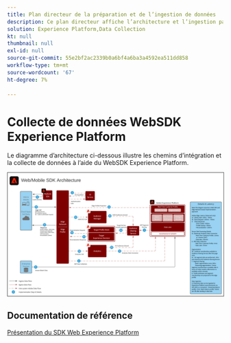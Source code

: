 ```yaml
---
title: Plan directeur de la préparation et de l’ingestion de données
description: Ce plan directeur affiche l’architecture et l’ingestion par le biais du SDK Web et mobile Experience Platform.
solution: Experience Platform,Data Collection
kt: null
thumbnail: null
exl-id: null
source-git-commit: 55e2bf2ac2339b0a6bf4a6ba3a4592ea511dd858
workflow-type: tm+mt
source-wordcount: '67'
ht-degree: 7%

---
```


# Collecte de données WebSDK Experience Platform

Le diagramme d’architecture ci-dessous illustre les chemins d’intégration et la collecte de données à l’aide du WebSDK Experience Platform.

<img src="assets/web_sdk_flow.svg" alt="Architecture de référence pour la mise en oeuvre à l’aide du SDK Web et mobile Experience Platform" style="border:1px solid #4a4a4a" />

## Documentation de référence

[Présentation du SDK Web Experience Platform](https://experienceleague.adobe.com/docs/experience-platform/edge/home.html?lang=en)
